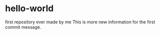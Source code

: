 # hello-world
first repository ever made by me
 This is more new information for the first commit message.
